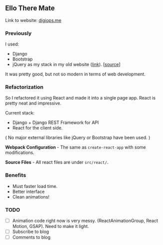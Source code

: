 ## Ello There Mate

Link to website: [digiops.me](https://digiops.me)

### Previously

I used:

* Django
* Bootstrap
* jQuery
  as my stack in my old website ([link](http://digi0ps.github.io)).
  [[source](https://github.com/digi0ps/digiopsdotme)]

It was pretty good, but not so modern in terms of web development.

### Refactorization

So I refactored it using React and made it into a single page app.
React is pretty neat and impressive.

Current stack:

* Django + Django REST Framework for API
* React for the client side.

( No major external libraries like jQuery or Bootstrap have been used. )

**Webpack Configuration** - The same as `create-react-app` with some modifications.

**Source Files** - All react files are under `src/react/`.

### Benefits

* Must faster load time.
* Better interface
* Clean animations!

### TODO

* [ ] Animation code right now is very messy. (ReactAnimationGroup, React Motion, GSAP). Need to make it light.
* [ ] Subscribe to blog
* [ ] Comments to blog
